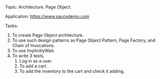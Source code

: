 Topic: Architecture. Page Object. 

Application: https://www.saucedemo.com

Tasks: 
1) To create Page Object architecture.
2) To use such design patterns as Page Object Pattern, Page Factory, and Chain of Invocations.
3) To use ImplicitlyWait.
4) To write 3 tests.
   1. Log in as a user.
   2. To add a cart.
   3. To add the inventory to the cart and check it adding.
